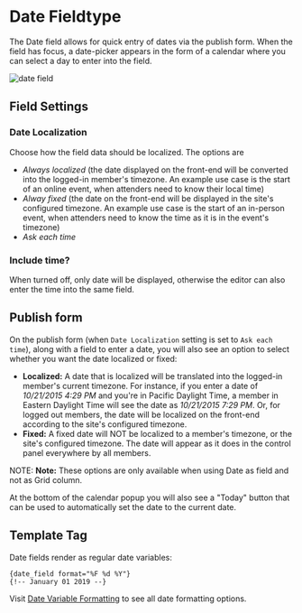 <!--
    This source file is part of the open source project
    ExpressionEngine User Guide (https://github.com/ExpressionEngine/ExpressionEngine-User-Guide)

    @link      https://expressionengine.com/
    @copyright Copyright (c) 2003-2020, Packet Tide, LLC (https://packettide.com)
    @license   https://expressionengine.com/license Licensed under Apache License, Version 2.0
-->

# Date Fieldtype

The Date field allows for quick entry of dates via the publish form. When the field has focus, a date-picker appears in the form of a calendar where you can select a day to enter into the field.

![date field](/_images/field_date.png)

## Field Settings

### Date Localization

Choose how the field data should be localized. The options are
- _Always localized_ (the date displayed on the front-end will be converted into the logged-in member's timezone. An example use case is the start of an online event, when attenders need to know their local time)
- _Alway fixed_ (the date on the front-end will be displayed in the site's configured timezone. An example use case is the start of an in-person event, when attenders need to know the time as it is in the event's timezone)
- _Ask each time_

### Include time?
When turned off, only date will be displayed, otherwise the editor can also enter the time into the same field.

## Publish form

On the publish form (when `Date Localization` setting is set to `Ask each time`), along with a field to enter a date, you will also see an option to select whether you want the date localized or fixed:

- **Localized:** A date that is localized will be translated into the logged-in member's current timezone. For instance, if you enter a date of _10/21/2015 4:29 PM_ and you're in Pacific Daylight Time, a member in Eastern Daylight Time will see the date as _10/21/2015 7:29 PM_. Or, for logged out members, the date will be localized on the front-end according to the site's configured timezone.
- **Fixed:** A fixed date will NOT be localized to a member's timezone, or the site's configured timezone. The date will appear as it does in the control panel everywhere by all members.

NOTE: **Note:** These options are only available when using Date as field and not as Grid column.

At the bottom of the calendar popup you will also see a "Today" button that can be used to automatically set the date to the current date.

## Template Tag

Date fields render as regular date variables:

    {date_field format="%F %d %Y"}
    {!-- January 01 2019 --}

Visit [Date Variable Formatting](templates/date-variable-formatting.md) to see all date formatting options.

